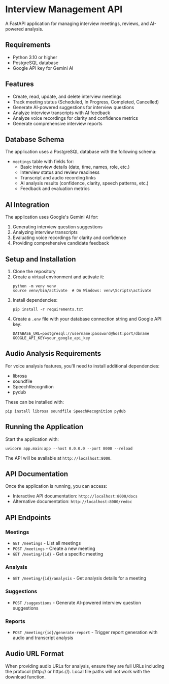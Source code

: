 # Interview Management API

A FastAPI application for managing interview meetings, reviews, and AI-powered analysis.

## Requirements

- Python 3.10 or higher
- PostgreSQL database
- Google API key for Gemini AI

## Features

- Create, read, update, and delete interview meetings
- Track meeting status (Scheduled, In Progress, Completed, Cancelled)
- Generate AI-powered suggestions for interview questions
- Analyze interview transcripts with AI feedback
- Analyze voice recordings for clarity and confidence metrics
- Generate comprehensive interview reports

## Database Schema

The application uses a PostgreSQL database with the following schema:

- `meetings` table with fields for:
  - Basic interview details (date, time, names, role, etc.)
  - Interview status and review readiness
  - Transcript and audio recording links
  - AI analysis results (confidence, clarity, speech patterns, etc.)
  - Feedback and evaluation metrics

## AI Integration

The application uses Google's Gemini AI for:
1. Generating interview question suggestions
2. Analyzing interview transcripts
3. Evaluating voice recordings for clarity and confidence
4. Providing comprehensive candidate feedback

## Setup and Installation

1. Clone the repository
2. Create a virtual environment and activate it:
   ```
   python -m venv venv
   source venv/bin/activate  # On Windows: venv\Scripts\activate
   ```
3. Install dependencies:
   ```
   pip install -r requirements.txt
   ```
4. Create a `.env` file with your database connection string and Google API key:
   ```
   DATABASE_URL=postgresql://username:password@host:port/dbname
   GOOGLE_API_KEY=your_google_api_key
   ```

## Audio Analysis Requirements

For voice analysis features, you'll need to install additional dependencies:
- librosa
- soundfile
- SpeechRecognition
- pydub

These can be installed with:
```
pip install librosa soundfile SpeechRecognition pydub
```

## Running the Application

Start the application with:

```
uvicorn app.main:app --host 0.0.0.0 --port 8000 --reload
```

The API will be available at `http://localhost:8000`.

## API Documentation

Once the application is running, you can access:

- Interactive API documentation: `http://localhost:8000/docs`
- Alternative documentation: `http://localhost:8000/redoc`

## API Endpoints

### Meetings
- `GET /meetings` - List all meetings
- `POST /meetings` - Create a new meeting
- `GET /meeting/{id}` - Get a specific meeting

### Analysis
- `GET /meeting/{id}/analysis` - Get analysis details for a meeting

### Suggestions
- `POST /suggestions` - Generate AI-powered interview question suggestions

### Reports
- `POST /meeting/{id}/generate-report` - Trigger report generation with audio and transcript analysis

## Audio URL Format

When providing audio URLs for analysis, ensure they are full URLs including the protocol (http:// or https://). Local file paths will not work with the download function. 